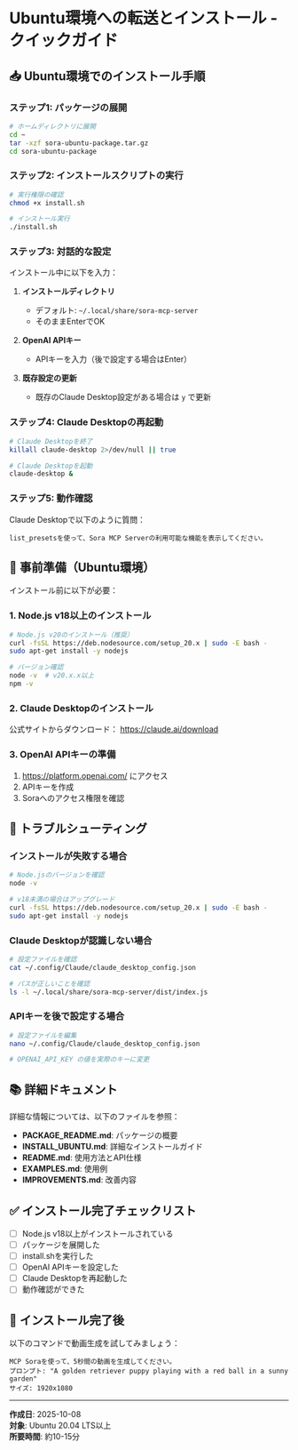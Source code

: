 # Ubuntu環境への転送とインストール - クイックガイド

## 📥 Ubuntu環境でのインストール手順

### ステップ1: パッケージの展開

```bash
# ホームディレクトリに展開
cd ~
tar -xzf sora-ubuntu-package.tar.gz
cd sora-ubuntu-package
```

### ステップ2: インストールスクリプトの実行

```bash
# 実行権限の確認
chmod +x install.sh

# インストール実行
./install.sh
```

### ステップ3: 対話的な設定

インストール中に以下を入力：

1. **インストールディレクトリ**
   - デフォルト: `~/.local/share/sora-mcp-server`
   - そのままEnterでOK

2. **OpenAI APIキー**
   - APIキーを入力（後で設定する場合はEnter）

3. **既存設定の更新**
   - 既存のClaude Desktop設定がある場合は `y` で更新

### ステップ4: Claude Desktopの再起動

```bash
# Claude Desktopを終了
killall claude-desktop 2>/dev/null || true

# Claude Desktopを起動
claude-desktop &
```

### ステップ5: 動作確認

Claude Desktopで以下のように質問：

```
list_presetsを使って、Sora MCP Serverの利用可能な機能を表示してください。
```

## 📝 事前準備（Ubuntu環境）

インストール前に以下が必要：

### 1. Node.js v18以上のインストール

```bash
# Node.js v20のインストール（推奨）
curl -fsSL https://deb.nodesource.com/setup_20.x | sudo -E bash -
sudo apt-get install -y nodejs

# バージョン確認
node -v  # v20.x.x以上
npm -v
```

### 2. Claude Desktopのインストール

公式サイトからダウンロード：
https://claude.ai/download

### 3. OpenAI APIキーの準備

1. https://platform.openai.com/ にアクセス
2. APIキーを作成
3. Soraへのアクセス権限を確認

## 🐛 トラブルシューティング

### インストールが失敗する場合

```bash
# Node.jsのバージョンを確認
node -v

# v18未満の場合はアップグレード
curl -fsSL https://deb.nodesource.com/setup_20.x | sudo -E bash -
sudo apt-get install -y nodejs
```

### Claude Desktopが認識しない場合

```bash
# 設定ファイルを確認
cat ~/.config/Claude/claude_desktop_config.json

# パスが正しいことを確認
ls -l ~/.local/share/sora-mcp-server/dist/index.js
```

### APIキーを後で設定する場合

```bash
# 設定ファイルを編集
nano ~/.config/Claude/claude_desktop_config.json

# OPENAI_API_KEY の値を実際のキーに変更
```

## 📚 詳細ドキュメント

詳細な情報については、以下のファイルを参照：

- **PACKAGE_README.md**: パッケージの概要
- **INSTALL_UBUNTU.md**: 詳細なインストールガイド
- **README.md**: 使用方法とAPI仕様
- **EXAMPLES.md**: 使用例
- **IMPROVEMENTS.md**: 改善内容

## ✅ インストール完了チェックリスト

- [ ] Node.js v18以上がインストールされている
- [ ] パッケージを展開した
- [ ] install.shを実行した
- [ ] OpenAI APIキーを設定した
- [ ] Claude Desktopを再起動した
- [ ] 動作確認ができた

## 🎉 インストール完了後

以下のコマンドで動画生成を試してみましょう：

```
MCP Soraを使って、5秒間の動画を生成してください。
プロンプト: "A golden retriever puppy playing with a red ball in a sunny garden"
サイズ: 1920x1080
```

---

**作成日**: 2025-10-08  
**対象**: Ubuntu 20.04 LTS以上  
**所要時間**: 約10-15分

